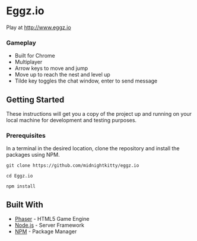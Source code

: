 # Eggz.io

Play at http://www.eggz.io

### Gameplay
* Built for Chrome
* Multiplayer
* Arrow keys to move and jump
* Move up to reach the nest and level up
* Tilde key toggles the chat window, enter to send message

## Getting Started

These instructions will get you a copy of the project up and running on your local machine for development and testing purposes. 

### Prerequisites

In a terminal in the desired location, clone the repository and install the packages using NPM.
```
git clone https://github.com/midnightkitty/eggz.io
```
```
cd Eggz.io
```
```
npm install
```

## Built With

* [Phaser](https://phaser.io/) - HTML5 Game Engine
* [Node.js](https://nodejs.org/en/) - Server Framework
* [NPM](https://www.npmjs.com/) - Package Manager
